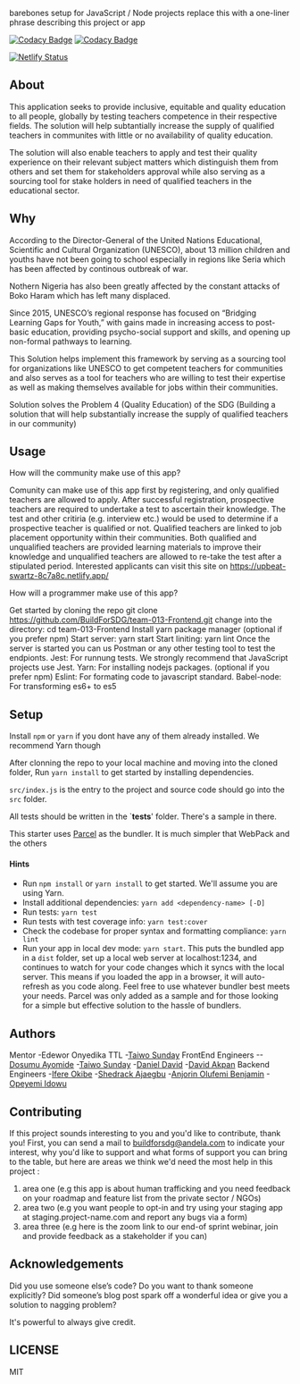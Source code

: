 barebones setup for JavaScript / Node projects replace this with a one-liner phrase describing this project or app

[![Codacy Badge](https://api.codacy.com/project/badge/Grade/bd9d57d9ad4f4568ab85d467404e7d2e)](https://app.codacy.com/gh/BuildForSDG/team-013-QualifiedTeachers?utm_source=github.com&utm_medium=referral&utm_content=BuildForSDG/team-013-QualifiedTeachers&utm_campaign=Badge_Grade_Settings)
[![Codacy Badge](https://img.shields.io/badge/Code%20Quality-D-red)](https://img.shields.io/badge/Code%20Quality-D-red)

[![Netlify Status](https://api.netlify.com/api/v1/badges/44cc600c-a5cd-4d80-b20a-45893ef5ec26/deploy-status)](https://app.netlify.com/sites/upbeat-swartz-8c7a8c/deploys)


## About

This application seeks to provide inclusive, equitable and quality education to all people, globally by testing teachers competence in their respective fields. The solution will help subtantially increase the supply of qualified  teachers in communites with little or no availability of quality education.

The solution will also enable teachers to apply and test their quality experience on their relevant subject matters which distinguish them from others and set them for stakeholders approval while also serving as a sourcing tool for stake holders in need of qualified teachers in the educational sector.



## Why

According to the Director-General of the United Nations Educational, Scientific and Cultural Organization (UNESCO), about 13 million children and youths have not been going to school especially in regions like Seria which has been affected by continous outbreak of war.

Nothern Nigeria has also been greatly affected by the constant attacks of Boko Haram which has left many displaced.

Since 2015, UNESCO’s regional response has focused on “Bridging Learning Gaps for Youth,” with
gains made in increasing access to post-basic education, providing psycho-social support and
skills, and opening up non-formal pathways to learning.

This Solution helps implement this framework by serving as a sourcing tool for organizations like UNESCO to get competent teachers for communities and also serves as a tool for teachers who are willing to test their expertise as well as making themselves available for jobs within their communities.

Solution solves the Problem 4 (Quality Education) of the SDG (Building a solution that will help substantially increase the supply of qualified  teachers in our community)

## Usage
How will the community make use of this app?

Comunity can make use of this app first by registering, and only qualified teachers are allowed to apply.
After successful registration, prospective teachers are required to undertake a test to ascertain their knowledge.
The test and other critiria (e.g. interview etc.) would be used to determine if a prospective teacher is qualified or not.
Qualified teachers are linked to job placement opportunity within their communities.
Both qualified and unqualified teachers are provided learning materials to improve their knowledge and unqualified teachers are allowed to re-take the test after a stipulated period.
Interested applicants can visit this site on https://upbeat-swartz-8c7a8c.netlify.app/

How will a programmer make use of this app?

Get started by cloning the repo git clone https://github.com/BuildForSDG/team-013-Frontend.git
change into the directory: cd team-013-Frontend
Install yarn package manager (optional if you prefer npm)
Start server: yarn start
Start liniting: yarn lint
Once the server is started you can us Postman or any other testing tool to test the endpionts.
Jest: For runnung tests. We strongly recommend that JavaScript projects use Jest.
Yarn: For installing nodejs packages. (optional if you prefer npm)
Eslint: For formating code to javascript standard.
Babel-node: For transforming es6+ to es5


## Setup

Install `npm` or `yarn` if you dont have any of them already installed. We recommend Yarn though

After clonning the repo to your local machine and moving into the cloned folder, Run `yarn install` to get started by installing dependencies. 

`src/index.js` is the entry to the project and source code should go into the `src` folder.

All tests should be written in the `__tests__' folder. There's a sample in there.

This starter uses [Parcel](https://parceljs.org/getting_started.html) as the bundler. It is much simpler that WebPack and the others

#### Hints

- Run `npm install` or `yarn install` to get started. We'll assume you are using Yarn.
- Install additional dependencies: `yarn add <dependency-name> [-D]`
- Run tests: `yarn test`
- Run tests with test coverage info: `yarn test:cover`
- Check the codebase for proper syntax and formatting compliance: `yarn lint`
- Run your app in local dev mode: `yarn start`. This puts the bundled app in a `dist` folder, set up a local web server at localhost:1234, and continues to watch for your code changes which it syncs with the local server. This means if you loaded the app in a browser, it will auto-refresh as you code along. Feel free to use whatever bundler best meets your needs. Parcel was only added as a sample and for those looking for a simple but effective solution to the hassle of bundlers. 

## Authors

Mentor
-Edewor Onyedika
TTL
-[Taiwo Sunday](https://github.com/taiwosunday99)
FrontEnd Engineers
--[Dosumu Ayomide](https://github.com/ayor)
-[Taiwo Sunday](https://github.com/taiwosunday99)
-[Daniel David](https://github.com/danndav)
-[David Akpan](https://github.com/thedavyloper)
Backend Engineers
-[Ifere Okibe](https://github.com/jioblack)
-[Shedrack Ajaegbu](https://github.com/Theshedman)
-[Anjorin Olufemi Benjamin](https://github.com/anje123)
-[Opeyemi Idowu](https://github.com/ohpeyemi)

## Contributing
If this project sounds interesting to you and you'd like to contribute, thank you!
First, you can send a mail to buildforsdg@andela.com to indicate your interest, why you'd like to support and what forms of support you can bring to the table, but here are areas we think we'd need the most help in this project :
1.  area one (e.g this app is about human trafficking and you need feedback on your roadmap and feature list from the private sector / NGOs)
2.  area two (e.g you want people to opt-in and try using your staging app at staging.project-name.com and report any bugs via a form)
3.  area three (e.g here is the zoom link to our end-of sprint webinar, join and provide feedback as a stakeholder if you can)

## Acknowledgements

Did you use someone else’s code?
Do you want to thank someone explicitly?
Did someone’s blog post spark off a wonderful idea or give you a solution to nagging problem?

It's powerful to always give credit.

## LICENSE
MIT

